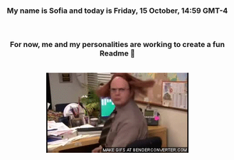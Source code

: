 


<div align="center">
<h3 >My name is Sofia and today is Friday, 15 October, 14:59 GMT-4</h3><br>
<h3 >For now, me and my personalities are working to create a fun Readme 👋
</h3><br>
<img src='img/dwight.gif' alt='working...'/>
</div>
